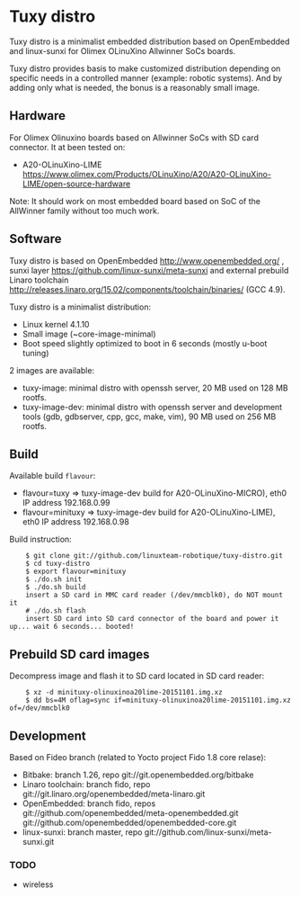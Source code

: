 
# Tuxy distro

Tuxy distro is a minimalist embedded distribution based on OpenEmbedded and linux-sunxi for Olimex OLinuXino Allwinner SoCs boards.

Tuxy distro provides basis to make customized distribution depending on specific needs in a controlled manner (example: robotic systems). And by adding only what is needed, the bonus is a reasonably small image.

## Hardware

For Olimex Olinuxino boards based on Allwinner SoCs with SD card connector. It at been tested on:
- A20-OLinuXino-LIME https://www.olimex.com/Products/OLinuXino/A20/A20-OLinuXino-LIME/open-source-hardware

Note: It should work on most embedded board based on SoC of the AllWinner family without too much work.

## Software

Tuxy distro is based on OpenEmbedded http://www.openembedded.org/ , sunxi layer https://github.com/linux-sunxi/meta-sunxi and external prebuild Linaro toolchain http://releases.linaro.org/15.02/components/toolchain/binaries/ (GCC 4.9).

Tuxy distro is a minimalist distribution:
- Linux kernel 4.1.10
- Small image (~core-image-minimal)
- Boot speed slightly optimized to boot in 6 seconds (mostly u-boot tuning)

2 images are available:
- tuxy-image: minimal distro with openssh server, 20 MB used on 128 MB rootfs.
- tuxy-image-dev: minimal distro with openssh server and development tools (gdb, gdbserver, cpp, gcc, make, vim), 90 MB used on 256 MB rootfs.

## Build

Available build `flavour`:
- flavour=tuxy => tuxy-image-dev build for A20-OLinuXino-MICRO), eth0 IP address 192.168.0.99
- flavour=minituxy => tuxy-image-dev build for A20-OLinuXino-LIME), eth0 IP address 192.168.0.98

Build instruction:
```
    $ git clone git://github.com/linuxteam-robotique/tuxy-distro.git
    $ cd tuxy-distro
    $ export flavour=minituxy
    $ ./do.sh init
    $ ./do.sh build
    insert a SD card in MMC card reader (/dev/mmcblk0), do NOT mount it
    # ./do.sh flash
    insert SD card into SD card connector of the board and power it up... wait 6 seconds... booted!
```

## Prebuild SD card images

Decompress image and flash it to SD card located in SD card reader:
```
    $ xz -d minituxy-olinuxinoa20lime-20151101.img.xz
    $ dd bs=4M oflag=sync if=minituxy-olinuxinoa20lime-20151101.img.xz of=/dev/mmcblk0
```
## Development

Based on Fideo branch (related to Yocto project Fido 1.8 core relase):
  - Bitbake: branch 1.26, repo git://git.openembedded.org/bitbake
  - Linaro toolchain: branch fido, repo git://git.linaro.org/openembedded/meta-linaro.git
  - OpenEmbedded: branch fido, repos git://github.com/openembedded/meta-openembedded.git git://github.com/openembedded/openembedded-core.git
  - linux-sunxi: branch master, repo git://github.com/linux-sunxi/meta-sunxi.git

### TODO
- wireless

